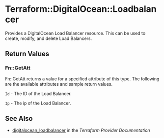 # Terraform::DigitalOcean::Loadbalancer

Provides a DigitalOcean Load Balancer resource. This can be used to create,
modify, and delete Load Balancers.

## Return Values

### Fn::GetAtt

Fn::GetAtt returns a value for a specified attribute of this type. The following are the available attributes and sample return values.

`Id` - The ID of the Load Balancer.

`Ip` - The ip of the Load Balancer.

## See Also

* [digitalocean_loadbalancer](https://www.terraform.io/docs/providers/digitalocean/r/loadbalancer.html) in the _Terraform Provider Documentation_